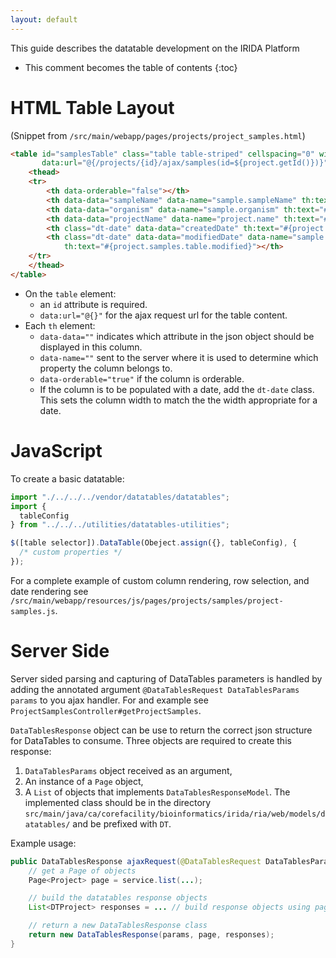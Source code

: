 ```yaml
---
layout: default
---
```


This guide describes the datatable development on the IRIDA Platform

* This comment becomes the table of contents
{:toc}

HTML Table Layout
=================

(Snippet from `/src/main/webapp/pages/projects/project_samples.html`)
```html
<table id="samplesTable" class="table table-striped" cellspacing="0" width="100%"
       data:url="@{/projects/{id}/ajax/samples(id=${project.getId()})}">
    <thead>
    <tr>
        <th data-orderable="false"></th>
        <th data-data="sampleName" data-name="sample.sampleName" th:text="#{project.samples.table.name}"></th>
        <th data-data="organism" data-name="sample.organism" th:text="#{project.samples.table.organism}"></th>
        <th data-data="projectName" data-name="project.name" th:text="#{project.samples.table.project}"></th>
        <th class="dt-date" data-data="createdDate" th:text="#{project.samples.table.created}"></th>
        <th class="dt-date" data-data="modifiedDate" data-name="sample.modifiedDate"
            th:text="#{project.samples.table.modified}"></th>
    </tr>
    </thead>
</table>
```

* On the `table` element:
    - an `id` attribute is required.
    - `data:url="@{}"` for the ajax request url for the table content.
* Each `th` element:
    - `data-data=""` indicates which attribute in the json object should be displayed in this column.
    - `data-name=""` sent to the server where it is used to determine which property the column belongs to.
    - `data-orderable="true"` if the column is orderable.
    - If the column is to be populated with a date, add the `dt-date` class.  This sets the column width to match the the width appropriate for a date.
    
JavaScript
==========

To create a basic datatable: 

```javascript 1.8
import "./../../../vendor/datatables/datatables";
import {
  tableConfig
} from "../../../utilities/datatables-utilities";

$([table selector]).DataTable(Obeject.assign({}, tableConfig), {
  /* custom properties */
});
```

For a complete example of custom column rendering, row selection, and date rendering see `/src/main/webapp/resources/js/pages/projects/samples/project-samples.js`.

Server Side
===========

Server sided parsing and capturing of DataTables parameters is handled by adding the annotated argument `@DataTablesRequest DataTablesParams params` to you ajax handler. For and example see `ProjectSamplesController#getProjectSamples`.

`DataTablesResponse` object can be use to return the correct json structure for DataTables to consume.  Three objects are required to create this response:

1. `DataTablesParams` object received as an argument, 
2. An instance of a `Page` object, 
3. A `List` of objects that implements `DataTablesResponseModel`.  The implemented class should be in the directory `src/main/java/ca/corefacility/bioinformatics/irida/ria/web/models/datatables/` and be prefixed with `DT`. 

Example usage:

```java
public DataTablesResponse ajaxRequest(@DataTablesRequest DataTablesParams params) {
    // get a Page of objects
    Page<Project> page = service.list(...);

    // build the datatables response objects
    List<DTProject> responses = ... // build response objects using page from above

    // return a new DataTablesResponse class
    return new DataTablesResponse(params, page, responses);
}
```
    
    